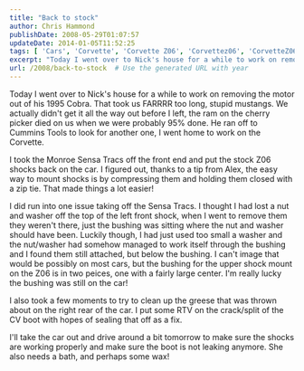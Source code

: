 ```yaml
---
title: "Back to stock"
author: Chris Hammond
publishDate: 2008-05-29T01:07:57
updateDate: 2014-01-05T11:52:25
tags: [ 'Cars', 'Corvette', 'Corvette Z06', 'Corvettez06', 'CorvetteZ06org' ]
excerpt: "Today I went over to Nick's house for a while to work on removing the motor out of his 1995 Cobra. That took us FARRRR too long, stupid mustangs. We actually didn't get it all the way out before I left, the ram on the cherry picker died on us when we were probably 95% done. He ran off to Cummins Tools to look for another one, I went home to work on the Corvette.  I took the Monroe Sensa Tracs off the front end and put the stock Z06 shocks back on the car. I figured out, thanks to a tip from Alex, the easy way to mount shocks is by compressing them and holding them closed with a zip tie. That made things a lot easier!  "
url: /2008/back-to-stock  # Use the generated URL with year
---
```

<p>Today I went over to Nick's house for a while to work on removing the motor out of his 1995 Cobra. That took us FARRRR too long, stupid mustangs. We actually didn't get it all the way out before I left, the ram on the cherry picker died on us when we were probably 95% done. He ran off to Cummins Tools to look for another one, I went home to work on the Corvette.</p> <p>I took the Monroe Sensa Tracs off the front end and put the stock Z06 shocks back on the car. I figured out, thanks to a tip from Alex, the easy way to mount shocks is by compressing them and holding them closed with a zip tie. That made things a lot easier!</p> <p>I did run into one issue taking off the Sensa Tracs. I thought I had lost a nut and washer off the top of the left front shock, when I went to remove them they weren't there, just the bushing was sitting where the nut and washer should have&#160;been. Luckily though, I had just used too small a washer and the nut/washer had somehow managed to work itself through the bushing and I found them still attached, but below the bushing. I can't image that would be possibly on most cars, but the bushing for the upper shock mount on the Z06 is in two peices, one with a fairly large center. I'm really lucky the bushing was still on the car!</p> <p>I also took a few moments to try to clean up the greese that was thrown about on the right rear of the car. I put some RTV on the crack/split of the CV boot with hopes of sealing that off as a fix.</p> <p>I'll take the car out and drive around a bit tomorrow to make sure the shocks are working properly and make sure the boot is not leaking anymore. She also needs a bath, and perhaps some wax!</p>
